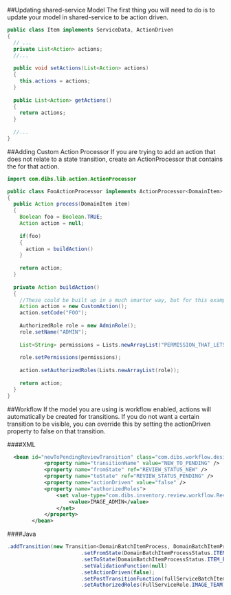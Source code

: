 
##Updating shared-service Model
The first thing you will need to do is to update your model in shared-service to be action driven.

```java
public class Item implements ServiceData, ActionDriven
{
  // ...
  private List<Action> actions;
  //...
  
  public void setActions(List<Action> actions)
  {
    this.actions = actions;
  }
  
  public List<Action> getActions()
  {
    return actions;
  }
  
  //...
}
```

##Adding Custom Action Processor
If you are trying to add an action that does not relate to a state transition, create an ActionProcessor that contains the 
for that action.

```java
import com.dibs.lib.action.ActionProcessor

public class FooActionProcessor implements ActionProcessor<DomainItem>
{
  public Action process(DomainItem item)
  {
    Boolean foo = Boolean.TRUE;
    Action action = null;
    
    if(foo)
    {
      action = buildAction()
    }
    
    return action;
  }
  
  private Action buildAction()
  {
    //These could be built up in a much smarter way, but for this example...
    Action action = new CustomAction();
    action.setCode("FOO");
    
    AuthorizedRole role = new AdminRole();
    role.setName("ADMIN");
    
    List<String> permissions = Lists.newArrayList("PERMISSION_THAT_LETS_YOU_DO_FOO");
    
    role.setPermissions(permissions);
    
    action.setAuthorizedRoles(Lists.newArrayList(role));
    
    return action;
  }
}
```

##Workflow
If the model you are using is workflow enabled, actions will automatically be created for transitions. If you do not want a
certain transition to be visible, you can override this by setting the actionDriven property to false on that transition.

####XML
```xml
  <bean id="newToPendingReviewTransition" class="com.dibs.workflow.design.Transition" >
			<property name="transitionName" value="NEW_TO_PENDING" />
			<property name="fromState" ref="REVIEW_STATUS_NEW" />
			<property name="toState" ref="REVIEW_STATUS_PENDING" />
			<property name="actionDriven" value="false" />
			<property name="authorizedRoles">
				<set value-type="com.dibs.inventory.review.workflow.ReviewServiceWorkflow.ReviewServicePartyRole">
	                <value>IMAGE_ADMIN</value>
	        	</set>
			</property>
		</bean>
```

####Java
```java
.addTransition(new Transition<DomainBatchItemProcess, DomainBatchItemProcessStatus>(FullServiceBatchItemWorkflowTransitions.COMPLETE.toString())
						.setFromState(DomainBatchItemProcessStatus.ITEM_BATCH_STARTED)
						.setToState(DomainBatchItemProcessStatus.ITEM_BATCH_SUCCEEDED)
						.setValidationFunction(null)
						.setActionDriven(false);
						.setPostTransitionFunction(fullServiceBatchItemWorkflow.COMPLETE_POST_TRANSITION_FN)
						.setAuthorizedRoles(FullServiceRole.IMAGE_TEAM))
```


